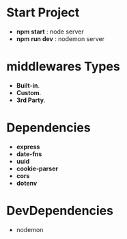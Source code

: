 # Start Project

- **npm start** : node server
- **npm run dev** : nodemon server

# middlewares Types

- **Built-in**.
- **Custom**.
- **3rd Party**.

# Dependencies

- **express**
- **date-fns**
- **uuid**
- **cookie-parser**
- **cors**
- **dotenv**

# DevDependencies

- nodemon
